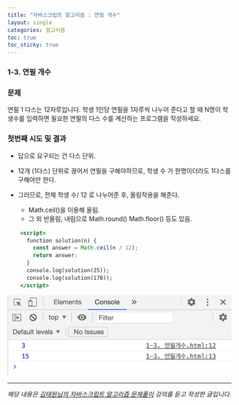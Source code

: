 ```yaml
---
title: "자바스크립트 알고리즘 : 연필 개수"
layout: single
categories: 알고리즘
toc: true
toc_sticky: true
---
```


### 1-3. 연필 개수

### 문제

연필 1 다스는 12자루입니다. 학생 1인당 연필을 1자루씩 나누어 준다고 할 때 N명이 학생수를 입력하면 필요한 연필의 다스 수를 계산하는 프로그램을 작성하세요.

### 첫번째 시도 및 결과

- 답으로 요구되는 건 다스 단위.
- 12개 (1다스) 단위로 끊어서 연필을 구해야하므로, 학생 수 가 한명이더라도 1다스를 구해야만 한다.
- 그러므로, 전체 학생 수/ 12 로 나누어준 후, 올림작용을 해준다.

  - Math.ceil()을 이용해 올림.
  - 그 외 반올림, 내림으로 Math.round() Math.floor() 등도 있음.

```jsx
    <script>
      function solution(n) {
        const answer = Math.ceil(n / 12);
        return answer;
      }
      console.log(solution(25));
      console.log(solution(178));
    </script>
```

![1](/assets/images/algorithm/algo3.png)

---

_해당 내용은 [김태원님의 자바스크립트 알고리즘 문제풀이](https://www.inflearn.com/course/%EC%9E%90%EB%B0%94%EC%8A%A4%ED%81%AC%EB%A6%BD%ED%8A%B8-%EC%95%8C%EA%B3%A0%EB%A6%AC%EC%A6%98-%EB%AC%B8%EC%A0%9C%ED%92%80%EC%9D%B4/dashboard) 강의를 듣고 작성한 글입니다._

